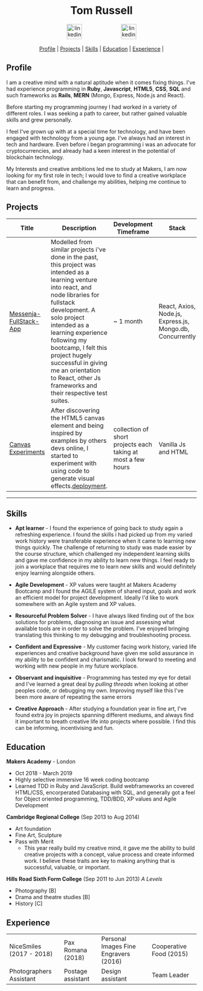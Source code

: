 


<h1 align="center"> Tom Russell </h1>
<p align="center">

<a href="https://www.linkedin.com">
<img src="https://www.iconfinder.com/data/icons/free-social-icons/67/linkedin_circle_color-512.png" alt="linkedin" hspace="50" height="40" width="40"></a>
<a href="mailto:tr115251@hotmail.co.uk">
<img src="https://img.icons8.com/metro/420/email.png" alt="linkedin" hspace="50" height="40" width="40"></a>
<!-- <a href="https://www.google.com"> -->
<!-- <img src="https://upload.wikimedia.org/wikipedia/commons/thumb/d/d9/Icon-round-Question_mark.svg/1024px-Icon-round-Question_mark.svg.png" alt="link" hspace="50" height="40" width="40"></a> -->
</p> 
<div align="center"> 
  
[Profile](#profile) | 
[Projects](#projects) | 
[Skills](#skills) | 
[Education](#education) | 
[Experience](#experience) |

</div>

<a name="profile"></a>

## Profile
I am a creative mind with a natural aptitude when it comes fixing things.
I've had experience programming in **Ruby**, **Javascript**, **HTML5**, **CSS**, **SQL** and such frameworks as **Rails**, **MERN** (Mongo, Express, Node.js and React).

Before starting my programming journey I had worked in a variety of different roles. I was seeking a path to career, but rather gained valuable skills and grew personally.

I feel I've grown up with at a special time for technology, and have been engaged with technology from a young age. I've always had an interest in tech and hardware. Even before i began programming i was an advocate for cryptocurrencies, and already had a keen interest in the potential of blockchain technology. 

My Interests and creative ambitions led me to study at Makers,
I am now looking for my first role in tech; I would love to find a creative workplace that can benefit from, and challenge my abilities, helping me continue to learn and progress.

<a name="projects"></a>
## Projects
| Title | Description | Development Timeframe | Stack| Test Frameworks |
|--|--|--|--|--|
|[Messenja-FullStack-App](https://github.com/tomlovesgithub/Messenja-fullstack-app) | Modelled from similar projects i've done in the past, this project was intended as a learning venture into react, and node libraries for fullstack development. A solo project intended as a learning experience following my bootcamp, I felt this project hugely successful in giving me an orientation to React, other Js frameworks and their respective test suites. | ~ 1 month |React, Axios, Node.js, Express.js, Mongo.db, Concurrently  | Cypress, Mocha, Supertest,  |
|[Canvas Experiments](https://github.com/tomlovesgithub/canvas-experiments) | After discovering the HTML5 canvas element and being inspired by examples by others devs online, I started to experiment with using code to generate visual effects.[deployment](http://canvas-experiments.surge.sh). | collection of short projects each taking at most a few hours | Vanilla Js and HTML | none |
----
<a name="skills"></a>
## Skills

* **Apt learner** - 
I found the experience of going back to study again a refreshing experience. I found the skills i had picked up from 
my varied work history were transferable experience when it came to learning new things quickly. The challenge of returning to study was made easier by the course structure, which challenged my independent learning skills and gave me confidence in my ability to learn new things. I feel ready to join a workplace that requires me to learn new skills and would definitely enjoy learning alongside others.

* **Agile Development** - XP values were taught at Makers Academy Bootcamp and I found the AGILE system of shared input, goals and work an efficient model for project development. Ideally I'd like to work somewhere with an Agile system and XP values.

* **Resourceful Problem Solver** -  I have always liked finding out of the box solutions for problems, diagnosing an issue and assessing what available tools are in order to solve the problem. I've enjoyed bringing translating this thinking to my debugging and troubleshooting process. 

* **Confident and Expressive** - My customer facing work history, varied life experiences and creative background have given me solid assurance in my ability to be confident and charismatic. I look forward to meeting and working with new people in my future workplace.

* **Observant and inquisitive** -  Programming has tested my eye for detail and I've learned a great deal by *pulling threads* when looking at other peoples code, or debugging my own. Improving myself like this I've been more aware of repeating the same errors

* **Creative Approach** - After studying a foundation year in fine art, I've found extra joy in projects spanning different mediums, and always find it important to breath creative life into projects where possible. I find this can be informing, incentivising and fun. 

<a name="education"></a>
## Education

 **Makers Academy** - London
  * Oct 2018 - March 2019
  * Highly selective immersive 16 week coding bootcamp
  *  Learned TDD in Ruby and JavaScript. Build webframeworks an covered HTML/CSS, encorperated Databasing with SQL, and generally got a feel for Object oriented programming, TDD/BDD, XP values and Agile Development

 **Cambridge Regional College** (Sep 2013 to Aug 2014)
  * Art foundation
  * Fine Art, Sculpture
  * Pass with Merit
    * This year really build my creative mind, it gave me the ability to build creative projects with a concept, value process and create informed work. I believe these traits are key to making anything that is successful, valuable, or important.

**Hills Road Sixth Form College** (Sep 2011 to Jun 2013) 
*A Levels*
  - Photography [B] 
  - Drama and theatre studies [B] 
  - History [C]
 
<a name="experience"></a>
## Experience
<table style="width:100%">  
<td> NiceSmiles (2017 - 2018) </td>
<td>Pax Romana (2018) </td>  
<td>Personal Images Fine Engravers (2016) </td>  
<td>Cooperative Food (2015) </td>
</tr>  
<tr>  
<td>Photographers Assistant</td>  
<td>Postage assistant</td> 
<td>Design assistant</td>  
<td>Team Leader</td>  
</tr>  
</table>
